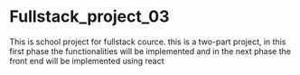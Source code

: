 # Fullstack_project_03
This is school project for fullstack cource. this is a two-part project, 
in this first phase the functionalities will be implemented and in the next
phase the front end will be implemented using react
